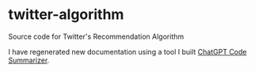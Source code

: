 # twitter-algorithm
Source code for Twitter's Recommendation Algorithm

I have regenerated new documentation using a tool I built [ChatGPT Code Summarizer](https://github.com/Harshit-Ramolia/ChatGPT-Code-Summarizer).
